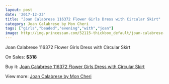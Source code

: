 ```yaml
---
layout: post
date: '2017-12-23'
title: "Joan Calabrese 116372 Flower Girls Dress with Circular Skirt"
category: Joan Calabrese by Mon Cheri
tags: ["girls","beaded","evening","with","joan"]
image: http://img.princessan.com/52115-thickbox_default/joan-calabrese-116372-flower-girls-dress-with-circular-skirt.jpg
---
```

Joan Calabrese 116372 Flower Girls Dress with Circular Skirt

On Sales: **$318**
<a href="https://www.princessan.com/en/23505-joan-calabrese-116372-flower-girls-dress-with-circular-skirt.html"><amp-img layout="responsive" width="600" height="600" src="//img.princessan.com/52115-thickbox_default/joan-calabrese-116372-flower-girls-dress-with-circular-skirt.jpg" alt="Joan Calabrese 116372 Flower Girls Dress with Circular Skirt 0" /></a>

Buy it: [Joan Calabrese 116372 Flower Girls Dress with Circular Skirt](https://www.princessan.com/en/23505-joan-calabrese-116372-flower-girls-dress-with-circular-skirt.html "Joan Calabrese 116372 Flower Girls Dress with Circular Skirt")

View more: [Joan Calabrese by Mon Cheri](https://www.princessan.com/en/118- "Joan Calabrese by Mon Cheri")